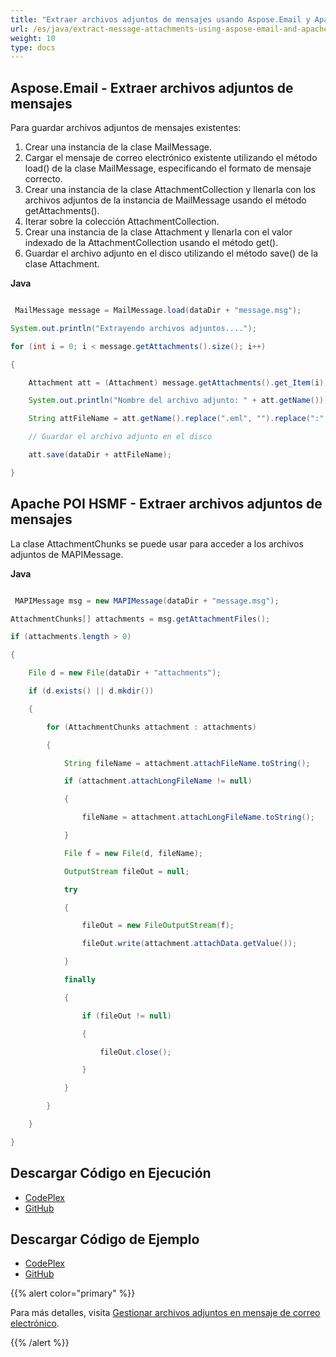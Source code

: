 ```yaml
---
title: "Extraer archivos adjuntos de mensajes usando Aspose.Email y Apache POI HSMF"
url: /es/java/extract-message-attachments-using-aspose-email-and-apache-poi-hsmf/
weight: 10
type: docs
---
```


## **Aspose.Email - Extraer archivos adjuntos de mensajes**
Para guardar archivos adjuntos de mensajes existentes:

1. Crear una instancia de la clase MailMessage.
1. Cargar el mensaje de correo electrónico existente utilizando el método load() de la clase MailMessage, especificando el formato de mensaje correcto.
1. Crear una instancia de la clase AttachmentCollection y llenarla con los archivos adjuntos de la instancia de MailMessage usando el método getAttachments().
1. Iterar sobre la colección AttachmentCollection.
1. Crear una instancia de la clase Attachment y llenarla con el valor indexado de la AttachmentCollection usando el método get().
1. Guardar el archivo adjunto en el disco utilizando el método save() de la clase Attachment.

**Java**

```java

 MailMessage message = MailMessage.load(dataDir + "message.msg");

System.out.println("Extrayendo archivos adjuntos....");

for (int i = 0; i < message.getAttachments().size(); i++)

{

    Attachment att = (Attachment) message.getAttachments().get_Item(i);

    System.out.println("Nombre del archivo adjunto: " + att.getName());

    String attFileName = att.getName().replace(".eml", "").replace(":", " ").replace("\\", " ").replace("/", " ").replace("?", "");

    // Guardar el archivo adjunto en el disco

    att.save(dataDir + attFileName);

}

```
## **Apache POI HSMF - Extraer archivos adjuntos de mensajes**
La clase AttachmentChunks se puede usar para acceder a los archivos adjuntos de MAPIMessage.

**Java**

```java

 MAPIMessage msg = new MAPIMessage(dataDir + "message.msg");

AttachmentChunks[] attachments = msg.getAttachmentFiles();

if (attachments.length > 0)

{

	File d = new File(dataDir + "attachments");

	if (d.exists() || d.mkdir())

	{

		for (AttachmentChunks attachment : attachments)

		{

			String fileName = attachment.attachFileName.toString();

			if (attachment.attachLongFileName != null)

			{

				fileName = attachment.attachLongFileName.toString();

			}

			File f = new File(d, fileName);

			OutputStream fileOut = null;

			try

			{

				fileOut = new FileOutputStream(f);

				fileOut.write(attachment.attachData.getValue());

			}

			finally

			{

				if (fileOut != null)

				{

					fileOut.close();

				}

			}

		}

	}

}

```
## **Descargar Código en Ejecución**
- [CodePlex](https://archive.codeplex.com/?p=asposeemailjavaapachepoi)
- [GitHub](https://github.com/aspose-email/Aspose.Email-for-Java/releases/tag/Aspose.Email_Java_for_Apache_POI-v1.0.0)
## **Descargar Código de Ejemplo**
- [CodePlex](https://archive.codeplex.com/?p=asposeemailjavaapachepoi#src/main/java/com/aspose/email/examples/featurescomparison/extractor/)
- [GitHub](https://github.com/aspose-email/Aspose.Email-for-Java/tree/master/Plugins/Aspose_Email_for_Apache_POI/src/main/java/com/aspose/email/examples/featurescomparison/extractor)

{{% alert color="primary" %}} 

Para más detalles, visita [Gestionar archivos adjuntos en mensaje de correo electrónico](/email/java/working-with-attachments-and-embedded-objects/).

{{% /alert %}}